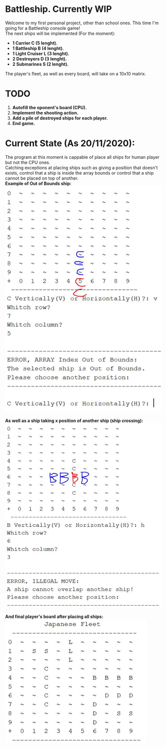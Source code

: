 # Battleship. Currently WIP
Welcome to my first personal project, other than school ones. This time I'm going for a Battleship console game!</br>
The next ships will be implemented (For the moment):
<ul>
  <li><b>1 Carrier C (5 lenght).</b></li>
  <li><b>1 Battleship B (4 lenght).</b></li>
  <li><b>1 Light Cruiser L (3 lenght).</b></li>
  <li><b>2 Destroyers D (3 lenght).</b></li>
  <li><b>2 Submarines S (2 lenght).</b></li>
</ul>

The player's fleet, as well as every board, will take on a 10x10 matrix.
# TODO
<ol>
  <li><b>Autofill the oponent's board (CPU).</b></li>
  <li><b>Implement the shooting action.</b></li>
  <li><b>Add a pile of destroyed ships for each player.</b></li>
  <li><b>End game.</b></li>
</ol>


# Current State (As 20/11/2020):
The program at this moment is cappable of place all ships for human player but not the CPU ones.</br>
Catching exceptions at placing ships such as giving a position that doesn't exists, control that a ship is inside the array bounds or control that a ship cannot be placed on top of another.</br>
<b>Example of Out of Bounds ship:</b></br>
![OutofBoundsShip](/images/ShipOoB.JPG)</br></br>
<b>As well as a ship taking x position of another ship (ship crossing):</b></br>
![CrossedShip](/images/ShipCrossed.JPG)</br></br>
<b>And final player's board after placing all ships:</b></br>
![AllShipsPlaced](/images/AllShipsPlaced.JPG)

